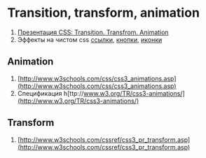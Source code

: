 # Transition, transform, animation
1. [Презентация CSS: Transition. Transfrom. Animation](https://events.yandex.ru/lib/talks/565/)
2. Эффекты на чистом css [ссылки](http://tympanus.net/Development/CreativeLinkEffects/), [кнопки](http://tympanus.net/Development/CreativeButtons/), [иконки](http://tympanus.net/Development/IconHoverEffects/)
## Animation
1. [http://www.w3schools.com/css/css3_animations.asp](http://www.w3schools.com/css/css3_animations.asp)
2. Спецификация h[ttp://www.w3.org/TR/css3-animations/](http://www.w3.org/TR/css3-animations/)
## Transform
1. [http://www.w3schools.com/cssref/css3_pr_transform.asp](http://www.w3schools.com/cssref/css3_pr_transform.asp)




